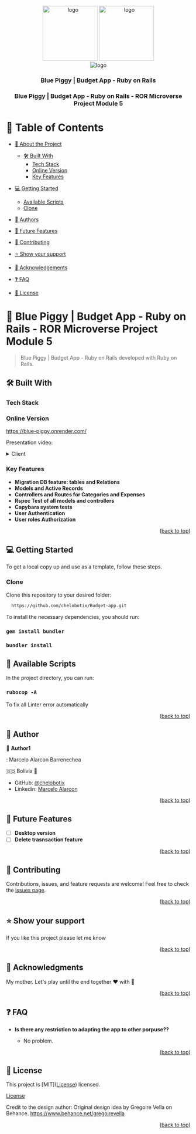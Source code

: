 <a name="readme-top"></a>

<div align="center">

  <img src="https://user-images.githubusercontent.com/65084923/236905326-efe684f3-a1d1-4acb-af4d-cf290f8b3982.png" alt="logo" width="150"  height="auto" />
  <img src="https://github.com/chelobotix/Budget-app/assets/65084923/b16f8185-9b9c-4986-be23-e0a76a098d53" alt="logo" width="150"  height="auto" />
  <br/>
  <img src="https://user-images.githubusercontent.com/65084923/220200035-01fa5e08-af6a-495b-b597-55157a2b7d95.gif" alt="logo" />
  <br/>

  <h3><b>Blue Piggy | Budget App - Ruby on Rails</b></h3>
  <h3><b>Blue Piggy | Budget App - Ruby on Rails - ROR Microverse Project Module 5</b></h3>

</div>

# 📗 Table of Contents

- [📖 About the Project](#about-project)

  - [🛠 Built With](#built-with)
    - [Tech Stack](#tech-stack)
    - [Online Version](#online-version)
    - [Key Features](#key-features)

- [💻 Getting Started](#getting-started)
  - [Available Scripts](#available-scripts)
  - [Clone](#clone)
- [👥 Authors](#authors)
- [🔭 Future Features](#future-features)
- [🤝 Contributing](#contributing)
- [⭐️ Show your support](#support)
- [🙏 Acknowledgements](#acknowledgements)
- [❓ FAQ](#faq)
- [📝 License](#license)

# 📖 Blue Piggy | Budget App - Ruby on Rails - ROR Microverse Project Module 5<a name="about-project"></a>

> Blue Piggy | Budget App - Ruby on Rails developed with Ruby on Rails.

## 🛠 Built With <a name="built-with"></a>

### Tech Stack <a name="tech-stack"></a>

### Online Version <a name="online-version"></a>

https://blue-piggy.onrender.com/

Presentation video:

<details>
  <summary>Client</summary>
  <ul>
    <li><a href="https://en.wikipedia.org/wiki/Ruby_(programming_language)">Ruby</a></li>
    <li><a href="https://rubyonrails.org/">Ruby on Rails</a></li>
  </ul>
</details>

<!-- Features -->

### Key Features <a name="key-features"></a>

- **Migration DB feature: tables and Relations**
- **Models and Active Records**
- **Controllers and Routes for Categories and Expenses**
- **Rspec Test of all models and controllers**
- **Capybara system tests**
- **User Authentication**
- **User roles Authorization**

<p align="right">(<a href="#readme-top">back to top</a>)</p>

## 💻 Getting Started <a name="getting-started"></a>

To get a local copy up and use as a template, follow these steps.

### Clone <a name="clone"></a>

Clone this repository to your desired folder:

```sh
  https://github.com/chelobotix/Budget-app.git
```

To install the necessary dependencies, you should run:

### `gem install bundler`

### `bundler install`

## 🤖 Available Scripts <a name="available-scripts"></a>

In the project directory, you can run:

### `rubocop -A`

To fix all Linter error automatically

<p align="right">(<a href="#readme-top">back to top</a>)</p>

<!-- AUTHOR -->

## 👥 Author <a name="authors"></a>

👤 **Author1**

: Marcelo Alarcon Barrenechea

🇧🇴 Bolivia 💓

- GitHub: [@chelobotix](https://github.com/chelobotix)
- Linkedin: [Marcelo Alarcon](https://www.linkedin.com/in/marceloalarconb/)

<p align="right">(<a href="#readme-top">back to top</a>)</p>

## 🔭 Future Features <a name="future-features"></a>

- [ ] **Desktop version**
- [ ] **Delete trasnsaction feature**

<p align="right">(<a href="#readme-top">back to top</a>)</p>

## 🤝 Contributing <a name="contributing"></a>

Contributions, issues, and feature requests are welcome!
Feel free to check the [issues page](https://github.com/chelobotix/school-library/issues).

<p align="right">(<a href="#readme-top">back to top</a>)</p>

## ⭐️ Show your support <a name="support"></a>

If you like this project please let me know

<p align="right">(<a href="#readme-top">back to top</a>)</p>

## 🙏 Acknowledgments <a name="acknowledgements"></a>

My mother. Let's play until the end together ❤️ with 🧠
<br/>

<p align="right">(<a href="#readme-top">back to top</a>)</p>

## ❓ FAQ <a name="faq"></a>

- **Is there any restriction to adapting the app to other porpuse??**

  - No problem.

<p align="right">(<a href="#readme-top">back to top</a>)</p>

## 📝 License <a name="license"></a>

This project is [MIT](<a href="./LICENSE">License</a>) licensed.

<a href="./LICENSE">License</a>

Credit to the design author:
Original design idea by Gregoire Vella on Behance. https://www.behance.net/gregoirevella

<p align="right">(<a href="#readme-top">back to top</a>)</p>
